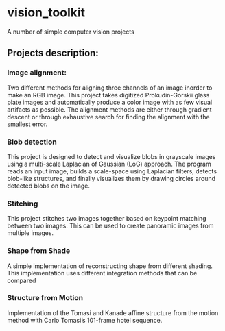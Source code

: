 # vision_toolkit
A number of simple computer vision projects

## Projects description:

### Image alignment:
Two different methods for aligning three channels of an image inorder to make an RGB image. This project takes digitized Prokudin-Gorskii glass plate images and automatically produce a color image with as few visual artifacts as possible. The alignment methods are either through gradient descent or through exhaustive search for finding the alignment with the smallest error.

### Blob detection
This project is designed to detect and visualize blobs in grayscale images using a multi-scale Laplacian of Gaussian (LoG) approach. The program reads an input image, builds a scale-space using Laplacian filters, detects blob-like structures, and finally visualizes them by drawing circles around detected blobs on the image.

### Stitching
This project stitches two images together based on keypoint matching between two images. This can be used to create panoramic images from multiple images.

### Shape from Shade
A simple implementation of reconstructing shape from different shading. This implementation uses different integration methods that can be compared

### Structure from Motion
Implementation of the Tomasi and Kanade affine structure from the motion method with Carlo Tomasi’s 101-frame hotel sequence.
